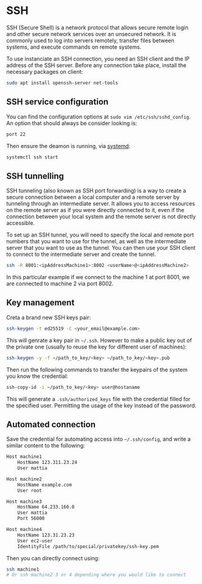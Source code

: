 # SSH

SSH (Secure Shell) is a network protocol that allows secure remote login and other secure 
network services over an unsecured network. It is commonly used to log into servers remotely,
transfer files between systems, and execute commands on remote systems.

To use instanciate an SSH connection, you need an SSH client and the IP address of the SSH server. Before
any connection take place, install the necessary packages on client:

```sh
sudo apt install openssh-server net-tools
```

## SSH service configuration

You can find the configuration options at ```sudo vim /etc/ssh/sshd_config```. An option that should always be consider looking is:

``` sh
port 22 
```

Then ensure the deamon is running, via [systemd](https://gnulinux-handbook.adigecalculations.com/systemd.html):

```sh
systemctl ssh start
```

## SSH tunnelling

SSH tunneling (also known as SSH port forwarding) is a way to create a secure connection between a local computer and a remote server
by tunneling through an intermediate server. It allows you to access resources on the remote server as if you were directly connected 
to it, even if the connection between your local system and the remote server is not directly accessible.

To set up an SSH tunnel, you will need to specify the local and remote port numbers that you want to use for the tunnel, as well as the
intermediate server that you want to use as the tunnel. You can then use your SSH client to connect to the intermediate server and create the tunnel.

```sh
ssh -R 8001:<ipAddressMachine1>:8002 <userName>@<ipAddressMachine2>
```

In this particular example if we connect to the machine 1 at port 8001, we are connected to machine 2 via port 8002.

## Key management

Creta a brand new SSH keys pair:

```sh
ssh-keygen -t ed25519 -C <your_email@example.com>
```

This will genrate a key pair in ```~/.ssh```. However to make a public 
key out of the private one (usually to reuse the key for different user of machines):

```sh
ssh-keygen -y -f ~/path_to_key/<key> ~/path_to_key/<key>.pub
```

Then run the following commands to transfer the keypairs of the system you know
the credential:

```sh
ssh-copy-id -i ~/path_to_key/<key> user@hostaname
```
This will generate a ```.ssh/authorized_keys``` file with the credential filled for
the specified user. Permitting the usage of the key instead of the password.

## Automated connection

Save the credential for automating access into ```~/.ssh/config```, and write a similar content to the following:

```sh
Host machine1
    HostName 123.311.23.24
    User mattia

Host machine2
    HostName example.com
    User root

Host machine3
    HostName 64.233.160.0
    User mattia
    Port 56000

Host machine4
    HostName 123.31.23.23
    User ec2-user
    IdentityFile /path/to/special/privatekey/ssh-key.pem
```

Then you can directly connect using:

```sh
ssh machine1
# Or ssh machine2 3 or 4 depending where you would like to connect
```

<!--  Script to show the footer   -->
<html>
<script
    src="https://code.jquery.com/jquery-3.3.1.js"
    integrity="sha256-2Kok7MbOyxpgUVvAk/HJ2jigOSYS2auK4Pfzbm7uH60="
    crossorigin="anonymous">
</script>
<script>
$(function(){
  $("#footer").load("../footers/footer.html");
});
</script>
<body>
<div id="footer"></div>
</body>
</html>
